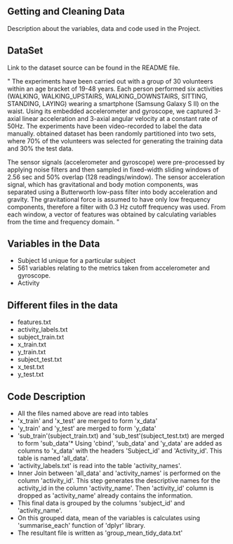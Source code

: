 ## Getting and Cleaning Data 
Description about the variables, data and code used in the Project.

## DataSet
Link to the dataset source can be found in the README file.

" The experiments have been carried out with a group of 30 volunteers within an age bracket of 19-48 years.
Each person performed six activities (WALKING, WALKING_UPSTAIRS, WALKING_DOWNSTAIRS, SITTING, STANDING, LAYING) wearing a smartphone
(Samsung Galaxy S II) on the waist. Using its embedded accelerometer and gyroscope, we captured 3-axial linear acceleration and
3-axial angular velocity at a constant rate of 50Hz. The experiments have been video-recorded to label the data manually. 
obtained dataset has been randomly partitioned into two sets, where 70% of the volunteers was selected for generating the training data 
and 30% the test data. 

The sensor signals (accelerometer and gyroscope) were pre-processed by applying noise filters and then sampled in fixed-width sliding 
windows of 2.56 sec and 50% overlap (128 readings/window). The sensor acceleration signal, which has gravitational and body motion
components, was separated using a Butterworth low-pass filter into body acceleration and gravity. The gravitational force is assumed
to have only low frequency components, therefore a filter with 0.3 Hz cutoff frequency was used. From each window, a vector of features
was obtained by calculating variables from the time and frequency domain. "

## Variables in the Data
* Subject Id unique for a particular subject
* 561 variables relating to the metrics taken from accelerometer and gyroscope.
* Activity 

## Different files in the data
- features.txt
- activity_labels.txt
- subject_train.txt
- x_train.txt
- y_train.txt
- subject_test.txt
- x_test.txt
- y_test.txt

## Code Description
* All the files named above are read into tables
* 'x_train' and 'x_test' are merged to form 'x_data'
* 'y_train' and 'y_test' are merged to form 'y_data'
* 'sub_train'(subject_train.txt) and 'sub_test'(subject_test.txt) are merged to form 'sub_data'* Using 'cbind', 'sub_data' and 'y_data'
   are added as columns to 'x_data' with the headers 'Subject_id' and 'Activity_id'. This table is named 'all_data'.
* 'activity_labels.txt' is read into the table 'activity_names'.
*  Inner Join between 'all_data' and 'activity_names' is performed on the column 'activity_id'. This step generates the descriptive
   names for the activity_id in the column 'activity_name'. Then 'activity_id' column is dropped as 'activity_name' already
   contains the information.
* This final data is grouped by the columns 'subject_id' and 'activity_name'. 
* On this grouped data, mean of the variables is calculates using 'summarise_each' function of 'dplyr' library.
* The resultant file is written as 'group_mean_tidy_data.txt'
